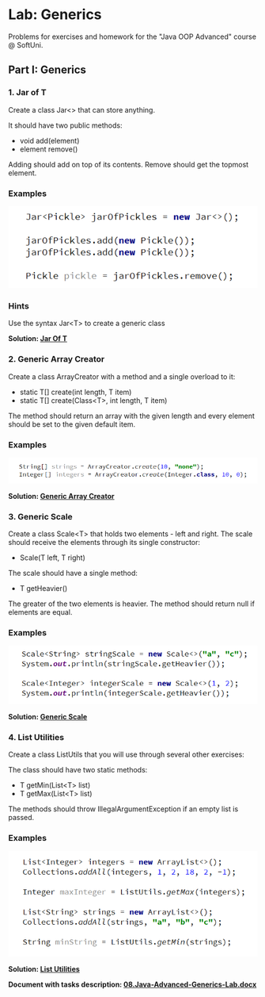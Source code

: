 # Lab: Generics

Problems for exercises and homework for the "Java OOP Advanced" course @ SoftUni.

## Part I: Generics

### 1. Jar of T

Create a class Jar\<> that can store anything. 

It should have two public methods:

- void add(element)
- element remove()

Adding should add on top of its contents. Remove should get the topmost element.

### Examples

![](../../resources/L17Generics/media/image1.png)
 
### Hints

Use the syntax Jar\<T> to create a generic class

<p><b>Solution: <a href="./Ex01JarOfT">Jar Of T</a></b></p>


### 2. Generic Array Creator

Create a class ArrayCreator with a method and a single overload to it:

- static T[] create(int length, T item)
- static T[] create(Class\<T>, int length, T item)

The method should return an array with the given length and every element should be set to the given default item.

### Examples

![](../../resources/L17Generics/media/image2.png)

<p><b>Solution: <a href="./Ex02GenericArrayCreator">Generic Array Creator</a></b></p>
 
### 3. Generic Scale

Create a class Scale\<T> that holds two elements - left and right. The scale should receive the elements through its single constructor:

- Scale(T left, T right)

The scale should have a single method: 

- T getHeavier()

The greater of the two elements is heavier. The method should return null if elements are equal.

### Examples

![](../../resources/L17Generics/media/image3.png)

<p><b>Solution: <a href="./Ex03GenericScale">Generic Scale</a></b></p>
 
### 4. List Utilities

Create a class ListUtils that you will use through several other exercises:

The class should have two static methods:

- T getMin(List\<T> list)
- T getMax(List\<T> list)

The methods should throw IllegalArgumentException if an empty list is passed.

### Examples

![](../../resources/L17Generics/media/image4.png)

<p><b>Solution: <a href="./Ex04ListUtilities">List Utilities</a></b></p>

<p><b>Document with tasks description: <a href="../../resources/L17Generics/08.Java-Advanced-Generics-Lab.docx">08.Java-Advanced-Generics-Lab.docx</a></b></p>
